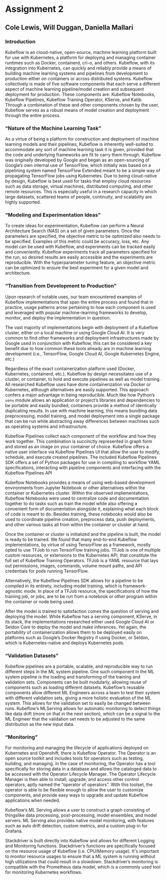 # Assignment 2
## Cole Lewis, Will Duggan, Daniella Mallari   
   
### Introduction   
Kubeflow is an cloud-native, open-source, machine learning platform built for use with Kubernetes, a platform for deploying and managing container runtimes such as Docker, containerd, cri-o, and others. Kubeflow, with its integration into Kubernetes, can quickly and reliably provide a means of building machine learning systems and pipelines from development to production either on containers or across distributed systems. Kubeflow collectively is made of five software components that each serve a different aspect of machine learning pipeline/model creation and subsequent deployment for production. These components are: Kubeflow Notebooks, Kubeflow Pipelines, Kubeflow Training Operator, KServe, and Katib. Through a combination of these and other components chosen by the user, Kubeflow serves as a robust means of model creation and deployment through the entire process.   
### “Nature of the Machine Learning Task”   
As a virtue of being a platform for construction and deployment of machine learning models and their pipelines, Kubeflow is inherently well-suited to accommodate any sort of machine learning task it is given, provided that the code and underlying frameworks are fit to carry them through. Kubeflow was originally developed by Google and began as an open-sourcing of Google’s own internal use of TensorFlow, which initially was based on a pipelining system named TensorFlow Extended meant to be a simple way of propagating TensorFlow jobs using Kubernetes. Due to being cloud-native by design, Kubeflow is best used for tasks that employ cloud resources such as data storage, virtual machines, distributed computing, and other remote resources. This is especially useful in a research capacity in which large datasets, scattered teams of people, continuity, and scalability are highly supported.   
### “Modeling and Experimentation Ideas”   
To create ideas for experimentation, Kubeflow can perform a Neural Architecture Search (NAS) on a set of given parameters. Once the parameters are specified, the objective metric to be optimized also needs to be specified. Examples of this metric could be accuracy, loss, etc. Any model can be used with Kubeflow, and experiments can be tracked easily and conveniently. Kubeflow experiments track all parameters specified for the run, so desired results are easily accessible and the experiments are reproducible. With the hyperparameter tuning feature, an objective metric can be optimized to ensure the best experiment for a given model and architecture.    
### “Transition from Development to Production”    
Upon research of notable uses, our team encountered examples of Kubeflow implementations that span the entire process and found that in practice, usage patterns arose pertaining to how each component is used and leveraged with popular machine-learning frameworks to develop, monitor, and deploy the implementation in question. 

The vast majority of implementations begin with deployment of a Kubeflow cluster, either on a local machine or using Google Cloud AI. It is very common to find other frameworks and deployment infrastructures made by Google used in conjunction with Kubeflow, this can be considered a key benefit due to how common these tools already are in machine learning development (i.e., TensorFlow, Google Cloud AI, Google Kubernetes Engine, etc.) 

Regardless of the exact containerization platform used (Docker, Kubernetes, containerd, etc.), Kubeflow by design necessitates use of a cluster, or container, to hold and execute pipelines as well as model training. All researched Kubeflow uses have done containerization via Docker or Kubernetes, although alternatives are easily supported. This approach confers a major advantage in being reproducible. Much like how Python’s `venv` module allows an application or project’s libraries and dependencies to be portable and easily bundled, containers provide a method of identically duplicating results. In use with machine learning, this means bundling data preprocessing, model training, and model deployment into a single package that can be run while abstracting away differences between machines such as operating systems and infrastructure.

Kubeflow Pipelines collect each component of the workflow and how they work together. This combination is succinctly represented in graph form and stored as an image on your container of choice. Kubeflow offers a native user interface via Kubeflow Pipelines UI that allow the user to modify, schedule, and execute created pipelines. The included Kubeflow Pipelines SDK offers a set of Python packages for use in compiling to workflow YAML specifications, interacting with pipeline components and interfacing with the Kubeflow Pipelines API 

Kubeflow Notebooks provides a means of using web-based development environments from Jupyter Notebook or other alternatives within the container or Kubernetes cluster. Within the observed implementations, Kubeflow Notebooks were used to centralize code and documentation together to do tasks such as train the model while also offering a convenient form of documentation alongside it, explaining what each block of code is meant to do. Besides training, these notebooks would also be used to coordinate pipeline creation, preprocess data, push deployments, and other various tasks all from within the container or cluster at hand. 

Once the container or cluster is initialized and the pipeline is built, the model is ready to be trained. We found that many end-to-end Kubeflow implementations, by virtue of using TensorFlow as a framework, mostly opted to use TFJob to run TensorFlow training jobs. TFJob is one of multiple custom resources, or extensions to the Kubernetes API, that constitute the full set of Kubeflow Training Operators. TFJob is a YAML resource that lays out permissions, images, commands, volume mount paths, and API credentials for pods running TensorFlow. 

Alternatively, the Kubeflow Pipelines SDK allows for a pipeline to be compiled in its entirety, including model training, which is framework-agnostic mode. In place of a TFJob resource, the specifications of how the training job, or jobs, are to be run from a notebook or other program within the container or node being used.

After the model is trained to satisfaction comes the question of serving and deploying the model. While Kubeflow has a serving component, KServe, in its stack, the implementations researched either used Google Cloud AI or Seldon Core to deploy the model and make inferences. Yet again, the portability of containerization allows them to be deployed easily on platforms such as Google’s Docker Registry if using Docker, or Seldon, which is Kubernetes-native and deploys Kubernetes pods.    
### “Validation Datasets”   
Kubeflow pipelines are a portable, scalable, and reproducible way to run different steps in the ML system pipeline. One such component in the ML system pipeline is the loading and transforming of the training and validation sets. Components can be built modularly, allowing reuse of components such as loading different datasets. Kubeflow’s reusable components allow different ML Engineers across a team to test their system with different validation sets, giving a more holistic evaluation of the ML system. This allows for the validation set to easily be changed between runs. Kubeflow’s MLServing allows for automatic monitoring to detect things like data drift (more on that in the next section), which can be a signal to the ML Engineer that the validation set needs to be adjusted to the same distribution as the new input data.   
### “Monitoring”   
For monitoring and managing the lifecycle of applications deployed on Kubernetes and Openshift, there is Kubeflow Operator. The Operator is an open source toolkit and includes tools for operators such as testing, building, and managing. In the case of monitoring, the Operator has a tool specifically for storing data in a database and allows the cataloged data to be accessed with the Operator Lifecycle Manager. The Operator Lifecycle Manager is then able to install, upgrade, and access other control operators, aptly named the “operator of operators”. With this toolset, the operator is able to be flexible enough to allow the user to customize components, and provide easy ways to upgrade and update Kubeflow applications when needed.

Kubeflow’s ML Serving allows a user to construct a graph consisting of thingslike data processing, post-processing, model ensembles, and model servers. ML Serving also provides native model monitoring, with features such as auto drift detection, custom metrics, and a custom plug-in for Grafana.

Stackdriver is built directly into Kubeflow and allows for different Logging and Monitoring functions. Stackdriver’s functions are specifically focused on the resource usage of Kubeflow (i.e. CPU/Memory usage). It's important to monitor resource usages to ensure that a ML system is running without high utilizations that could result in a slowdown. Stackdriver’s monitoring is compatible with the Prometheus data model, which is a commonly used tool for monitoring Kubernetes workflows.
   

